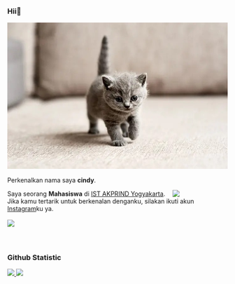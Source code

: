### Hii👋

![coba_lihat_gambar_ini](/kucing.jpg)

Perkenalkan nama saya **cindy**.<br>

<img src="https://github.com/innng/innng/assets/26755058/5e0ce0fb-c544-4f8c-a307-5849165746d0" width="25%" align="right" />
 
Saya seorang **Mahasiswa** di [IST AKPRIND Yogyakarta](https://www.akprind.ac.id/).<br>
Jika kamu tertarik untuk berkenalan denganku, silakan ikuti akun [Instagram](https://www.instagram.com/l16.07_/)ku ya.
<br><br>
<img src="https://raw.githubusercontent.com/innng/innng/master/assets/kyubey.gif" height="40" />
<br><br><br>

### Github Statistic
<p align="left">
<a href="https://github.com/cindyy01">
  <img height="180em" src="https://github-readme-stats-eight-theta.vercel.app/api?username=cindyy01&show_icons=true&theme=algolia&include_all_commits=true&count_private=true"/>
  <img height="180em" src="https://github-readme-stats-eight-theta.vercel.app/api/top-langs/?username=cindyy01-kalian&layout=compact&langs_count=8&theme=algolia"/>
</a>
</p>

